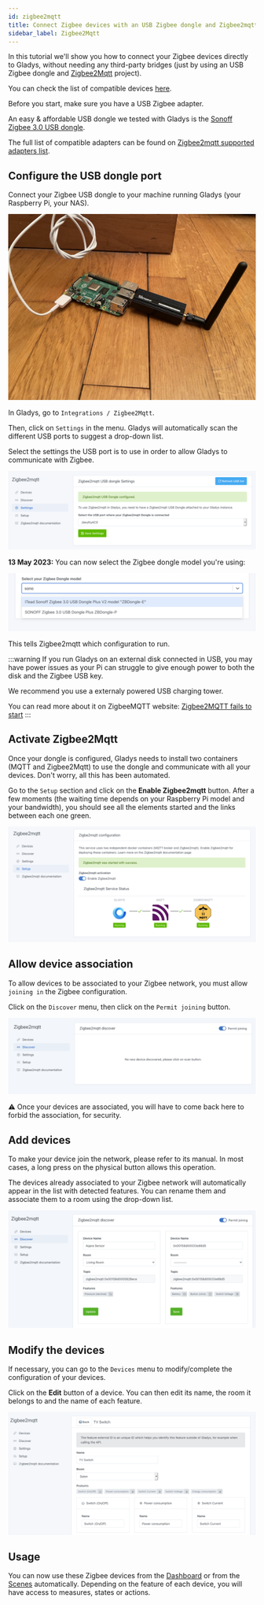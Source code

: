 ```yaml
---
id: zigbee2mqtt
title: Connect Zigbee devices with an USB Zigbee dongle and Zigbee2mqtt
sidebar_label: Zigbee2Mqtt
---
```


In this tutorial we'll show you how to connect your Zigbee devices directly to Gladys, without needing any third-party bridges (just by using an USB Zigbee dongle and [Zigbee2Mqtt](https://www.zigbee2mqtt.io/) project).

You can check the list of compatible devices [here](https://www.zigbee2mqtt.io/supported-devices/).

Before you start, make sure you have a USB Zigbee adapter.

An easy & affordable USB dongle we tested with Gladys is the [Sonoff Zigbee 3.0 USB dongle](https://amzn.to/3JZwzJy).

The full list of compatible adapters can be found on [Zigbee2mqtt supported adapters list](https://www.zigbee2mqtt.io/guide/adapters/).

## Configure the USB dongle port

Connect your Zigbee USB dongle to your machine running Gladys (your Raspberry Pi, your NAS).

![Sonoff USB Zigbee 3.0](../../static/img/docs/en/configuration/zigbee2mqtt/zigbee-raspberry-pi-usb-sonoff.jpg)

In Gladys, go to `Integrations / Zigbee2Mqtt`.

Then, click on `Settings` in the menu. Gladys will automatically scan the different USB ports to suggest a drop-down list.

Select the settings the USB port is to use in order to allow Gladys to communicate with Zigbee.

![USB dongle settings](../../static/img/docs/en/configuration/zigbee2mqtt/z2m_parameter_dongle_usb_en.png)

**13 May 2023:** You can now select the Zigbee dongle model you're using:

![USB dongle model](../../static/img/docs/en/configuration/zigbee2mqtt/zigbee-dongle.jpg)

This tells Zigbee2mqtt which configuration to run.

:::warning
If you run Gladys on an external disk connected in USB, you may have power issues as your Pi can struggle to give enough power to both the disk and the Zigbee USB key.

We recommend you use a externaly powered USB charging tower.

You can read more about it on ZigbeeMQTT website: [Zigbee2MQTT fails to start](https://www.zigbee2mqtt.io/guide/installation/20_zigbee2mqtt-fails-to-start.html)
:::

## Activate Zigbee2Mqtt

Once your dongle is configured, Gladys needs to install two containers (MQTT and Zigbee2Mqtt) to use the dongle and communicate with all your devices. Don't worry, all this has been automated.

Go to the `Setup` section and click on the **Enable Zigbee2mqtt** button. After a few moments (the waiting time depends on your Raspberry Pi model and your bandwidth), you should see all the elements started and the links between each one green.

![Zigbee2Mqtt services status](../../static/img/docs/en/configuration/zigbee2mqtt/z2m_services_state_en.png)

## Allow device association

To allow devices to be associated to your Zigbee network, you must allow `joining in` the Zigbee configuration.

Click on the `Discover` menu, then click on the `Permit joining` button.

![Authorize association](../../static/img/docs/en/configuration/zigbee2mqtt/z2m_authorize_association_en.png)

:warning: Once your devices are associated, you will have to come back here to forbid the association, for security.

## Add devices

To make your device join the network, please refer to its manual. In most cases, a long press on the physical button allows this operation.

The devices already associated to your Zigbee network will automatically appear in the list with detected features. You can rename them and associate them to a room using the drop-down list.

![Add a device](../../static/img/docs/en/configuration/zigbee2mqtt/z2m_add_device_en.png)

## Modify the devices

If necessary, you can go to the `Devices` menu to modify/complete the configuration of your devices.

Click on the **Edit** button of a device. You can then edit its name, the room it belongs to and the name of each feature.

![Edit a device](../../static/img/docs/en/configuration/zigbee2mqtt/z2m_edit_device_en.png)

## Usage

You can now use these Zigbee devices from the [Dashboard](../dashboard/devices.md) or from the [Scenes](../scenes/intro.md) automatically. Depending on the feature of each device, you will have access to measures, states or actions.
